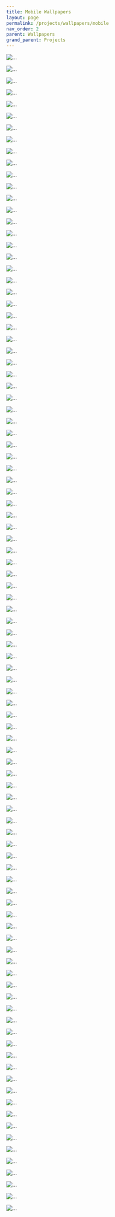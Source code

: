 ```yaml
---
title: Mobile Wallpapers
layout: page
permalink: /projects/wallpapers/mobile
nav_order: 2
parent: Wallpapers
grand_parent: Projects
---
```



![...][001]

![...][002]

![...][003]

![...][004]

![...][005]

![...][006]

![...][007]

![...][008]

![...][009]

![...][010]

![...][011]

![...][012]

![...][013]

![...][014]

![...][015]

![...][016]

![...][017]

![...][018]

![...][019]

![...][020]

![...][021]

![...][022]

![...][023]

![...][024]

![...][025]

![...][026]

![...][027]

![...][028]

![...][029]

![...][030]

![...][031]

![...][032]

![...][033]

![...][034]

![...][035]

![...][036]

![...][037]

![...][038]

![...][039]

![...][040]

![...][041]

![...][042]

![...][043]

![...][044]

![...][045]

![...][046]

![...][047]

![...][048]

![...][049]

![...][050]

![...][051]

![...][052]

![...][053]

![...][054]

![...][055]

![...][056]

![...][057]

![...][058]

![...][059]

![...][060]

![...][061]

![...][062]

![...][063]

![...][064]

![...][065]

![...][066]

![...][067]

![...][068]

![...][069]

![...][070]

![...][071]

![...][072]

![...][073]

![...][074]

![...][075]

![...][076]

![...][077]

![...][078]

![...][079]

![...][080]

![...][081]

![...][082]

![...][083]

![...][084]

![...][085]

![...][086]

![...][087]

![...][088]

![...][089]

![...][090]

![...][091]

![...][092]

![...][093]

![...][094]

![...][095]

![...][096]

![...][097]

![...][098]

![...][099]


[001]: https://github.com/ShitShowDevelopment/Wallpapers/blob/main/Mobile%2F001.jpg?raw=True

[002]: https://github.com/ShitShowDevelopment/Wallpapers/blob/main/Mobile%2F002.jpg?raw=True

[003]: https://github.com/ShitShowDevelopment/Wallpapers/blob/main/Mobile%2F003.jpg?raw=True

[004]: https://github.com/ShitShowDevelopment/Wallpapers/blob/main/Mobile%2F004.jpg?raw=True

[005]: https://github.com/ShitShowDevelopment/Wallpapers/blob/main/Mobile%2F005.jpg?raw=True

[006]: https://github.com/ShitShowDevelopment/Wallpapers/blob/main/Mobile%2F006.jpg?raw=True

[007]: https://github.com/ShitShowDevelopment/Wallpapers/blob/main/Mobile%2F007.jpg?raw=True

[008]: https://github.com/ShitShowDevelopment/Wallpapers/blob/main/Mobile%2F008.jpg?raw=True

[009]: https://github.com/ShitShowDevelopment/Wallpapers/blob/main/Mobile%2F009.jpg?raw=True

[010]: https://github.com/ShitShowDevelopment/Wallpapers/blob/main/Mobile%2F010.jpg?raw=True

[011]: https://github.com/ShitShowDevelopment/Wallpapers/blob/main/Mobile%2F011.jpg?raw=True

[012]: https://github.com/ShitShowDevelopment/Wallpapers/blob/main/Mobile%2F012.jpg?raw=True

[013]: https://github.com/ShitShowDevelopment/Wallpapers/blob/main/Mobile%2F013.jpg?raw=True

[014]: https://github.com/ShitShowDevelopment/Wallpapers/blob/main/Mobile%2F014.jpg?raw=True

[015]: https://github.com/ShitShowDevelopment/Wallpapers/blob/main/Mobile%2F015.jpg?raw=True

[016]: https://github.com/ShitShowDevelopment/Wallpapers/blob/main/Mobile%2F016.jpg?raw=True

[017]: https://github.com/ShitShowDevelopment/Wallpapers/blob/main/Mobile%2F017.jpg?raw=True

[018]: https://github.com/ShitShowDevelopment/Wallpapers/blob/main/Mobile%2F018.jpg?raw=True

[019]: https://github.com/ShitShowDevelopment/Wallpapers/blob/main/Mobile%2F019.jpg?raw=True

[020]: https://github.com/ShitShowDevelopment/Wallpapers/blob/main/Mobile%2F020.jpg?raw=True

[021]: https://github.com/ShitShowDevelopment/Wallpapers/blob/main/Mobile%2F021.jpg?raw=True

[022]: https://github.com/ShitShowDevelopment/Wallpapers/blob/main/Mobile%2F022.jpg?raw=True

[023]: https://github.com/ShitShowDevelopment/Wallpapers/blob/main/Mobile%2F023.jpg?raw=True

[024]: https://github.com/ShitShowDevelopment/Wallpapers/blob/main/Mobile%2F024.jpg?raw=True

[025]: https://github.com/ShitShowDevelopment/Wallpapers/blob/main/Mobile%2F025.jpg?raw=True

[026]: https://github.com/ShitShowDevelopment/Wallpapers/blob/main/Mobile%2F026.jpg?raw=True

[027]: https://github.com/ShitShowDevelopment/Wallpapers/blob/main/Mobile%2F027.jpg?raw=True

[028]: https://github.com/ShitShowDevelopment/Wallpapers/blob/main/Mobile%2F028.jpg?raw=True

[029]: https://github.com/ShitShowDevelopment/Wallpapers/blob/main/Mobile%2F029.jpg?raw=True

[030]: https://github.com/ShitShowDevelopment/Wallpapers/blob/main/Mobile%2F030.jpg?raw=True

[031]: https://github.com/ShitShowDevelopment/Wallpapers/blob/main/Mobile%2F031.jpg?raw=True

[032]: https://github.com/ShitShowDevelopment/Wallpapers/blob/main/Mobile%2F032.jpg?raw=True

[033]: https://github.com/ShitShowDevelopment/Wallpapers/blob/main/Mobile%2F033.jpg?raw=True

[034]: https://github.com/ShitShowDevelopment/Wallpapers/blob/main/Mobile%2F034.jpg?raw=True

[035]: https://github.com/ShitShowDevelopment/Wallpapers/blob/main/Mobile%2F035.jpg?raw=True

[036]: https://github.com/ShitShowDevelopment/Wallpapers/blob/main/Mobile%2F036.jpg?raw=True

[037]: https://github.com/ShitShowDevelopment/Wallpapers/blob/main/Mobile%2F037.jpg?raw=True

[038]: https://github.com/ShitShowDevelopment/Wallpapers/blob/main/Mobile%2F038.jpg?raw=True

[039]: https://github.com/ShitShowDevelopment/Wallpapers/blob/main/Mobile%2F039.jpg?raw=True

[040]: https://github.com/ShitShowDevelopment/Wallpapers/blob/main/Mobile%2F040.jpg?raw=True

[041]: https://github.com/ShitShowDevelopment/Wallpapers/blob/main/Mobile%2F041.jpg?raw=True

[042]: https://github.com/ShitShowDevelopment/Wallpapers/blob/main/Mobile%2F042.jpg?raw=True

[043]: https://github.com/ShitShowDevelopment/Wallpapers/blob/main/Mobile%2F043.jpg?raw=True

[044]: https://github.com/ShitShowDevelopment/Wallpapers/blob/main/Mobile%2F044.jpg?raw=True

[045]: https://github.com/ShitShowDevelopment/Wallpapers/blob/main/Mobile%2F045.jpg?raw=True

[046]: https://github.com/ShitShowDevelopment/Wallpapers/blob/main/Mobile%2F046.jpg?raw=True

[047]: https://github.com/ShitShowDevelopment/Wallpapers/blob/main/Mobile%2F047.jpg?raw=True

[048]: https://github.com/ShitShowDevelopment/Wallpapers/blob/main/Mobile%2F048.jpg?raw=True

[049]: https://github.com/ShitShowDevelopment/Wallpapers/blob/main/Mobile%2F049.jpg?raw=True

[050]: https://github.com/ShitShowDevelopment/Wallpapers/blob/main/Mobile%2F050.jpg?raw=True

[051]: https://github.com/ShitShowDevelopment/Wallpapers/blob/main/Mobile%2F051.jpg?raw=True

[052]: https://github.com/ShitShowDevelopment/Wallpapers/blob/main/Mobile%2F052.jpg?raw=True

[053]: https://github.com/ShitShowDevelopment/Wallpapers/blob/main/Mobile%2F053.jpg?raw=True

[054]: https://github.com/ShitShowDevelopment/Wallpapers/blob/main/Mobile%2F054.jpg?raw=True

[055]: https://github.com/ShitShowDevelopment/Wallpapers/blob/main/Mobile%2F055.jpg?raw=True

[056]: https://github.com/ShitShowDevelopment/Wallpapers/blob/main/Mobile%2F056.jpg?raw=True

[057]: https://github.com/ShitShowDevelopment/Wallpapers/blob/main/Mobile%2F057.jpg?raw=True

[058]: https://github.com/ShitShowDevelopment/Wallpapers/blob/main/Mobile%2F058.jpg?raw=True

[059]: https://github.com/ShitShowDevelopment/Wallpapers/blob/main/Mobile%2F059.jpg?raw=True

[060]: https://github.com/ShitShowDevelopment/Wallpapers/blob/main/Mobile%2F060.jpg?raw=True

[061]: https://github.com/ShitShowDevelopment/Wallpapers/blob/main/Mobile%2F061.jpg?raw=True

[062]: https://github.com/ShitShowDevelopment/Wallpapers/blob/main/Mobile%2F062.jpg?raw=True

[063]: https://github.com/ShitShowDevelopment/Wallpapers/blob/main/Mobile%2F063.jpg?raw=True

[064]: https://github.com/ShitShowDevelopment/Wallpapers/blob/main/Mobile%2F064.jpg?raw=True

[065]: https://github.com/ShitShowDevelopment/Wallpapers/blob/main/Mobile%2F065.jpg?raw=True

[066]: https://github.com/ShitShowDevelopment/Wallpapers/blob/main/Mobile%2F066.jpg?raw=True

[067]: https://github.com/ShitShowDevelopment/Wallpapers/blob/main/Mobile%2F067.jpg?raw=True

[068]: https://github.com/ShitShowDevelopment/Wallpapers/blob/main/Mobile%2F068.jpg?raw=True

[069]: https://github.com/ShitShowDevelopment/Wallpapers/blob/main/Mobile%2F069.jpg?raw=True

[070]: https://github.com/ShitShowDevelopment/Wallpapers/blob/main/Mobile%2F070.jpg?raw=True

[071]: https://github.com/ShitShowDevelopment/Wallpapers/blob/main/Mobile%2F071.jpg?raw=True

[072]: https://github.com/ShitShowDevelopment/Wallpapers/blob/main/Mobile%2F072.jpg?raw=True

[073]: https://github.com/ShitShowDevelopment/Wallpapers/blob/main/Mobile%2F073.jpg?raw=True

[074]: https://github.com/ShitShowDevelopment/Wallpapers/blob/main/Mobile%2F074.jpg?raw=True

[075]: https://github.com/ShitShowDevelopment/Wallpapers/blob/main/Mobile%2F075.jpg?raw=True

[076]: https://github.com/ShitShowDevelopment/Wallpapers/blob/main/Mobile%2F076.jpg?raw=True

[077]: https://github.com/ShitShowDevelopment/Wallpapers/blob/main/Mobile%2F077.jpg?raw=True

[078]: https://github.com/ShitShowDevelopment/Wallpapers/blob/main/Mobile%2F078.jpg?raw=True

[079]: https://github.com/ShitShowDevelopment/Wallpapers/blob/main/Mobile%2F079.jpg?raw=True

[080]: https://github.com/ShitShowDevelopment/Wallpapers/blob/main/Mobile%2F080.jpg?raw=True

[081]: https://github.com/ShitShowDevelopment/Wallpapers/blob/main/Mobile%2F081.jpg?raw=True

[082]: https://github.com/ShitShowDevelopment/Wallpapers/blob/main/Mobile%2F082.jpg?raw=True

[083]: https://github.com/ShitShowDevelopment/Wallpapers/blob/main/Mobile%2F083.jpg?raw=True

[084]: https://github.com/ShitShowDevelopment/Wallpapers/blob/main/Mobile%2F084.jpg?raw=True

[085]: https://github.com/ShitShowDevelopment/Wallpapers/blob/main/Mobile%2F085.jpg?raw=True

[086]: https://github.com/ShitShowDevelopment/Wallpapers/blob/main/Mobile%2F086.jpg?raw=True

[087]: https://github.com/ShitShowDevelopment/Wallpapers/blob/main/Mobile%2F087.jpg?raw=True

[088]: https://github.com/ShitShowDevelopment/Wallpapers/blob/main/Mobile%2F087.jpg?raw=True

[089]: https://github.com/ShitShowDevelopment/Wallpapers/blob/main/Mobile%2F089.jpg?raw=True

[090]: https://github.com/ShitShowDevelopment/Wallpapers/blob/main/Mobile%2F090.jpg?raw=True

[091]: https://github.com/ShitShowDevelopment/Wallpapers/blob/main/Mobile%2F091.jpg?raw=True

[092]: https://github.com/ShitShowDevelopment/Wallpapers/blob/main/Mobile%2F092.jpg?raw=True

[093]: https://github.com/ShitShowDevelopment/Wallpapers/blob/main/Mobile%2F093.jpg?raw=True

[094]: https://github.com/ShitShowDevelopment/Wallpapers/blob/main/Mobile%2F094.jpg?raw=True

[095]: https://github.com/ShitShowDevelopment/Wallpapers/blob/main/Mobile%2F095.jpg?raw=True

[096]: https://github.com/ShitShowDevelopment/Wallpapers/blob/main/Mobile%2F096.jpg?raw=True

[097]: https://github.com/ShitShowDevelopment/Wallpapers/blob/main/Mobile%2F096.jpg?raw=True

[098]: https://github.com/ShitShowDevelopment/Wallpapers/blob/main/Mobile%2F098.jpg?raw=True

[099]: https://github.com/ShitShowDevelopment/Wallpapers/blob/main/Mobile%2F099.jpg?raw=True
